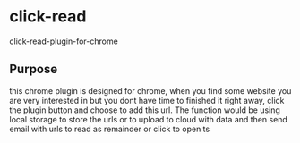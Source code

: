 # click-read
click-read-plugin-for-chrome

## Purpose
this chrome plugin is designed for chrome, when you find some website you are very interested in but you dont have time to finished it right away, click the plugin button and choose to add this url. The function would be using local storage to store the urls or to upload to cloud with data and then send email with urls to read as remainder or click to open ts
